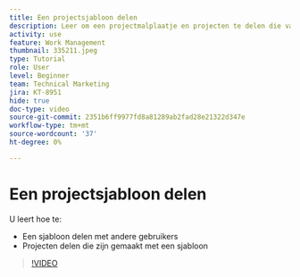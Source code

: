 ```yaml
---
title: Een projectsjabloon delen
description: Leer om een projectmalplaatje en projecten te delen die van een malplaatje worden gecreeerd.
activity: use
feature: Work Management
thumbnail: 335211.jpeg
type: Tutorial
role: User
level: Beginner
team: Technical Marketing
jira: KT-8951
hide: true
doc-type: video
source-git-commit: 2351b6ff9977fd8a81289ab2fad28e21322d347e
workflow-type: tm+mt
source-wordcount: '37'
ht-degree: 0%

---
```


# Een projectsjabloon delen

U leert hoe te:

* Een sjabloon delen met andere gebruikers
* Projecten delen die zijn gemaakt met een sjabloon

>[!VIDEO](https://video.tv.adobe.com/v/335211/?quality=12&learn=on)
